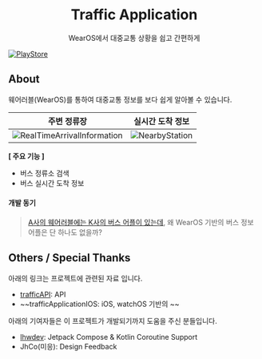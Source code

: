 <h1 align="center">Traffic Application</h1>
<p align="center">WearOS에서 대중교통 상황을 쉽고 간편하게</p>

<a href="https://play.google.com/store/apps/details?id=kr.yhs.traffic">
    <img src="https://img.shields.io/badge/Play%20Store-505050?style=for-the-badge&logo=google" alt="PlayStore" >
</a>

## About
웨어러블(WearOS)를 통하여 대중교통 정보를 보다 쉽게 알아볼 수 있습니다.

<table>
    <thead>
        <tr>
            <th>주변 정류장</th>
            <th>실시간 도착 정보</th>
        </tr>
    </thead>
    <tbody>
        <tr>
            <td><img src="https://github.com/gunyu1019/TrafficApplication/blob/main/screenshots/RealTimeArrivalInformation1.png?raw=true" alt="RealTimeArrivalInformation"></td>
            <td><img src="https://github.com/gunyu1019/TrafficApplication/blob/main/screenshots/NearbyStation2.png?raw=true" alt="NearbyStation"></td>
        </tr>
    </tbody>
</table>

**[ 주요 기능 ]**
* 버스 정류소 검색
* 버스 실시간 도착 정보

#### **개발 동기**
> [A사의 웨어러블에는 K사의 버스 어플이 있는데](https://apps.apple.com/kr/app/kakaobeoseu/id1095206186?platform=appleWatch),
> 왜 WearOS 기반의 버스 정보 어플은 단 하나도 없을까?<br/>

## Others / Special Thanks
아래의 링크는 프로젝트에 관련된 자료 입니다.
* [trafficAPI](https://github.com/gunyu1019/trafficAPI/): API 
* ~~trafficApplicationIOS: iOS, watchOS 기반의 ~~

아래의 기여자들은 이 프로젝트가 개발되기까지 도움을 주신 분들입니다.
* [lhwdev](https://github.com/lhwdev): Jetpack Compose & Kotlin Coroutine Support
* JhCo(미응): Design Feedback
